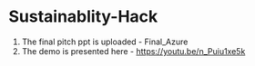 # Sustainablity-Hack
1. The final pitch ppt is uploaded - Final_Azure
2. The demo is presented here - https://youtu.be/n_Puiu1xe5k
